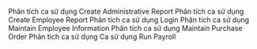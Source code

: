
Phân tích ca sử dụng Create Administrative Report
Phân tích ca sử dụng Create Employee Report
Phân tích ca sử dụng Login
Phân tích ca sử dụng Maintain Employee Information
Phân tích ca sử dụng Maintain Purchase Order
Phân tích ca sử dụng Ca sử dụng Run Payroll
